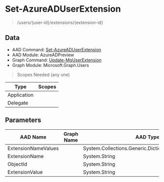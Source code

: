 # Set-AzureADUserExtension

> /users/{user-id}/extensions/{extension-id}

## Data

+ AAD Command: [Set-AzureADUserExtension](https://docs.microsoft.com/en-us/powershell/module/AzureADPreview/Set-AzureADUserExtension)
+ AAD Module: AzureADPreview
+ Graph Command: [Update-MgUserExtension](https://docs.microsoft.com/en-us/powershell/module/Microsoft.Graph.Users/Update-MgUserExtension)
+ Graph Module: Microsoft.Graph.Users

> Scopes Needed (any one)

|Type|Scopes|
|---|---|
|Application||
|Delegate||

## Parameters

|AAD Name|Graph Name|AAD Type|Graph Type|Infos|
|---|---|---|---|---|
|ExtensionNameValues||System.Collections.Generic.Dictionary`2[[System.String|||
|ExtensionName||System.String|||
|ObjectId||System.String|||
|ExtensionValue||System.String|||

